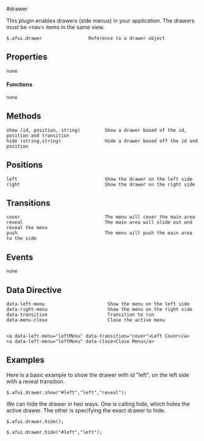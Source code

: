 #drawer

This plugin enables drawers (side menus) in your application.  The drawers must be &lt;nav> items in the same view.


```
$.afui.drawer                 Reference to a drawer object
```

## Properties


```
none
```

#### Functions

```
none
```


## Methods
```
show (id, position, string)         Show a drawer based of the id, position and transition
hide (string,string)                Hide a drawer based off the id and position

```

## Positions
```
left                                Show the drawer on the left side
right                               Show the drawer on the right side
```

## Transitions
```
cover                               The menu will cover the main area
reveal                              The main area will slide out and reveal the menu
push                                The menu will push the main area to the side
```

## Events
```
none
```

## Data Directive
```
data-left-menu                       Show the menu on the left side
data-right-menu                      Show the menu on the right side
data-transition                      Transition to run
data-menu-close                      Close the active menu


<a data-left-menu="leftMenu" data-transition="cover">Left Cover</a>
<a data-left-menu="leftMenu" data-close>Close Menu</a>
```


## Examples


Here is a basic example to show the drawer with id "left", on the left side with a reveal transition.

```
$.afui.drawer.show("#left","left","reveal");

```

We can hide the drawer in two ways.  One is calling hide, which hides the active drawer.  The other is specifying the exact drawer to hide.

```
$.afui.drawer.hide();

$.afui.drawer.hide("#left","left");
```

